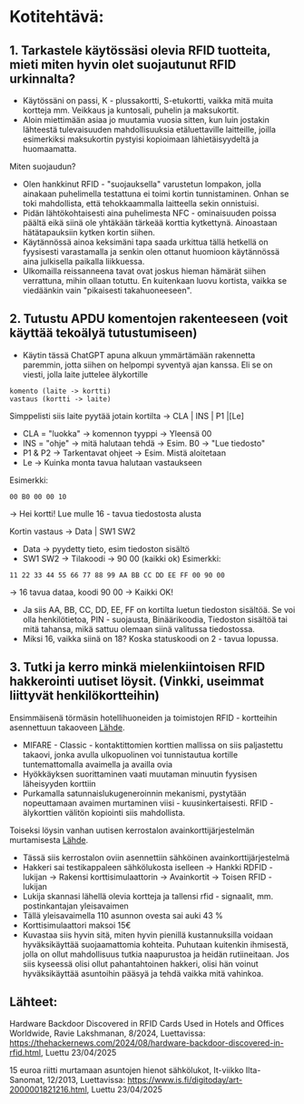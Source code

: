 # Kotitehtävä:


## 1. Tarkastele käytössäsi olevia RFID tuotteita, mieti miten hyvin olet suojautunut RFID urkinnalta?
   - Käytössäni on passi, K - plussakortti, S-etukortti, vaikka mitä muita kortteja mm. Veikkaus ja kuntosali, puhelin ja maksukortit.
   - Aloin miettimään asiaa jo muutamia vuosia sitten, kun luin jostakin lähteestä tulevaisuuden mahdollisuuksia
     etäluettaville laitteille, joilla esimerkiksi maksukortin pystyisi kopioimaan lähietäisyydeltä ja huomaamatta.

Miten suojaudun?
   - Olen hankkinut RFID - "suojauksella" varustetun lompakon, jolla ainakaan puhelimella testattuna ei toimi kortin tunnistaminen. Onhan se toki mahdollista, että tehokkaammalla laitteella sekin onnistuisi.
   - Pidän lähtökohtaisesti aina puhelimesta NFC - ominaisuuden poissa päältä eikä siinä ole yhtäkään tärkeää korttia kytkettynä. Ainoastaan hätätapauksiin kytken kortin siihen.
   - Käytännössä ainoa keksimäni tapa saada urkittua tällä hetkellä on fyysisesti varastamalla ja senkin olen ottanut huomioon käytännössä aina julkisella paikalla liikkuessa.
   - Ulkomailla reissanneena tavat ovat joskus hieman hämärät siihen verrattuna, mihin ollaan totuttu. En kuitenkaan luovu kortista, vaikka se viedäänkin vain "pikaisesti takahuoneeseen".

## 2. Tutustu APDU komentojen rakenteeseen (voit käyttää tekoälyä tutustumiseen)
- Käytin tässä ChatGPT apuna alkuun ymmärtämään rakennetta paremmin, jotta siihen on helpompi syventyä ajan kanssa. Eli se on viesti, jolla laite juttelee älykortille

```
komento (laite -> kortti)
vastaus (kortti -> laite)
```

Simppelisti siis laite pyytää jotain kortilta -> CLA | INS | P1 |[Le]
   - CLA = "luokka" -> komennon tyyppi -> Yleensä 00
   - INS = "ohje" -> mitä halutaan tehdä -> Esim. B0 -> "Lue tiedosto"
   - P1 & P2 -> Tarkentavat ohjeet -> Esim. Mistä aloitetaan
   - Le -> Kuinka monta tavua halutaan vastaukseen

Esimerkki: 
```
00 B0 00 00 10
```
-> Hei kortti! Lue mulle 16 - tavua tiedostosta alusta

Kortin vastaus -> Data | SW1 SW2
   - Data -> pyydetty tieto, esim tiedoston sisältö
   - SW1 SW2 -> Tilakoodi -> 90 00 (kaikki ok)
Esimerkki:

```
11 22 33 44 55 66 77 88 99 AA BB CC DD EE FF 00 90 00
```
-> 16 tavua dataa, koodi 90 00 -> Kaikki OK!

- Ja siis AA, BB, CC, DD, EE, FF on kortilta luetun tiedoston sisältöä. Se voi olla henkilötietoa, PIN - suojausta, Binäärikoodia, Tiedoston sisältöä tai mitä tahansa, mikä sattuu olemaan siinä valitussa tiedostossa.
- Miksi 16, vaikka siinä on 18? Koska statuskoodi on 2 - tavua lopussa.


## 3. Tutki ja kerro minkä mielenkiintoisen RFID hakkerointi uutiset löysit. (Vinkki, useimmat liittyvät henkilökortteihin)

Ensimmäisenä törmäsin hotellihuoneiden ja toimistojen RFID - kortteihin asennettuun takaoveen [Lähde](https://thehackernews.com/2024/08/hardware-backdoor-discovered-in-rfid.html). 

- MIFARE - Classic - kontaktittomien korttien mallissa on siis paljastettu takaovi, jonka avulla ulkopuolinen voi tunnistautua kortille tuntemattomalla avaimella ja availla ovia
- Hyökkäyksen suorittaminen vaati muutaman minuutin fyysisen läheisyyden korttiin
- Purkamalla satunnaislukugeneroinnin mekanismi, pystytään nopeuttamaan avaimen murtaminen viisi - kuusinkertaisesti. RFID - älykorttien välitön kopiointi siis mahdollista.

Toiseksi löysin vanhan uutisen kerrostalon avainkorttijärjestelmän murtamisesta [Lähde](https://www.is.fi/digitoday/art-2000001821216.html).

- Tässä siis kerrostalon oviin asennettiin sähköinen avainkorttijärjestelmä
- Hakkeri sai testikappaleen sähkölukosta iselleen -> Hankki RDFID - lukijan -> Rakensi korttisimulaattorin -> Avainkortit -> Toisen RFID - lukijan
- Lukija skannasi lähellä olevia kortteja ja tallensi rfid - signaalit, mm. postinkantajan yleisavaimen
- Tällä yleisavaimella 110 asunnon ovesta sai auki 43 %
- Korttisimulaattori maksoi 15€
- Kuvastaa siis hyvin sitä, miten hyvin pienillä kustannuksilla voidaan hyväksikäyttää suojaamattomia kohteita. Puhutaan kuitenkin ihmisestä, jolla on ollut mahdollisuus tutkia naapurustoa ja heidän rutiineitaan. Jos siis kyseessä olisi ollut pahantahtoinen hakkeri, olisi hän voinut hyväksikäyttää asuntoihin pääsyä ja tehdä vaikka mitä vahinkoa.


## Lähteet: 

Hardware Backdoor Discovered in RFID Cards Used in Hotels and Offices Worldwide, Ravie Lakshmanan, 8/2024, Luettavissa: https://thehackernews.com/2024/08/hardware-backdoor-discovered-in-rfid.html, Luettu 23/04/2025


15 euroa riitti murtamaan asuntojen hienot sähkölukot, It-viikko Ilta-Sanomat, 12/2013, Luettavissa: https://www.is.fi/digitoday/art-2000001821216.html, Luettu 23/04/2025


